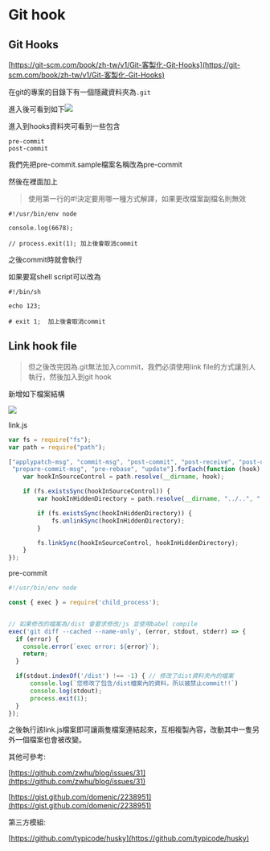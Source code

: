 # Git hook

## Git Hooks

[https://git-scm.com/book/zh-tw/v1/Git-客製化-Git-Hooks](https://git-scm.com/book/zh-tw/v1/Git-客製化-Git-Hooks)

在git的專案的目錄下有一個隱藏資料夾為`.git`

進入後可看到如下![](https://github.com/easonwang01/web_advance/tree/1925ddcb36447378ab5377e38c84f5ccccca8136/assets/sdfsdf.png)

進入到hooks資料夾可看到一些包含

```text
pre-commit 
post-commit
```

我們先把pre-commit.sample檔案名稱改為pre-commit

然後在裡面加上

> 使用第一行的\#!決定要用哪一種方式解譯，如果更改檔案副檔名則無效

```text
#!/usr/bin/env node

console.log(6678);

// process.exit(1); 加上後會取消commit
```

之後commit時就會執行

如果要寫shell script可以改為

```text
#!/bin/sh

echo 123;

# exit 1;  加上後會取消commit
```

## Link hook file

> 但之後改完因為.git無法加入commit，我們必須使用link file的方式讓別人執行，然後加入到git hook

新增如下檔案結構

![](https://github.com/easonwang01/web_advance/tree/1925ddcb36447378ab5377e38c84f5ccccca8136/assets/asx.png)

link.js

```javascript
var fs = require("fs");
var path = require("path");

["applypatch-msg", "commit-msg", "post-commit", "post-receive", "post-update", "pre-applypatch", "pre-commit",
 "prepare-commit-msg", "pre-rebase", "update"].forEach(function (hook) {
    var hookInSourceControl = path.resolve(__dirname, hook);

    if (fs.existsSync(hookInSourceControl)) {
        var hookInHiddenDirectory = path.resolve(__dirname, "../..", ".git", "hooks", hook);

        if (fs.existsSync(hookInHiddenDirectory)) {
            fs.unlinkSync(hookInHiddenDirectory);
        }

        fs.linkSync(hookInSourceControl, hookInHiddenDirectory);
    }
});
```

pre-commit

```javascript
#!/usr/bin/env node

const { exec } = require('child_process');


// 如果修改的檔案為/dist 會要求修改/js 並使用babel compile
exec('git diff --cached --name-only', (error, stdout, stderr) => {
  if (error) {
    console.error(`exec error: ${error}`);
    return;
  }

  if(stdout.indexOf('/dist') !== -1) { // 修改了dist資料夾內的檔案
      console.log(`您修改了包含/dist檔案內的資料，所以被禁止commit!!`)
      console.log(stdout);
      process.exit(1);
  }
});
```

之後執行該link.js檔案即可讓兩隻檔案連結起來，互相複製內容，改動其中一隻另外一個檔案也會被改變。

其他可參考:

[https://github.com/zwhu/blog/issues/31](https://github.com/zwhu/blog/issues/31)

[https://gist.github.com/domenic/2238951](https://gist.github.com/domenic/2238951)

第三方模組:

[https://github.com/typicode/husky](https://github.com/typicode/husky)

